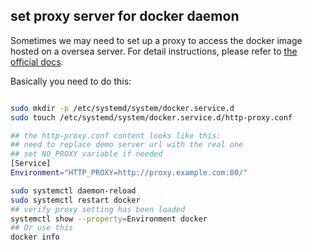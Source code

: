 ## set proxy server for docker daemon
Sometimes we may need to set up a proxy to access the docker image hosted on a oversea server.
For detail instructions, please refer to [the official docs](https://docs.docker.com/config/daemon/systemd/). 

Basically you need to do this:
```bash

sudo mkdir -p /etc/systemd/system/docker.service.d
sudo touch /etc/systemd/system/docker.service.d/http-proxy.conf

## the http-proxy.conf content looks like this:
## need to replace demo server url with the real one
## set NO_PROXY variable if needed
[Service]
Environment="HTTP_PROXY=http://proxy.example.com:80/"

sudo systemctl daemon-reload
sudo systemctl restart docker
## verify proxy setting has been loaded 
systemctl show --property=Environment docker
## Or use this
docker info
```
